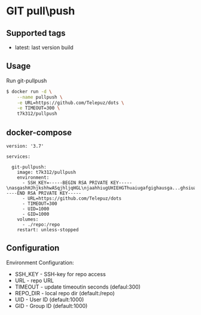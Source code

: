 # GIT pull\push

## Supported tags

* latest: last version build

## Usage

Run git-pullpush

```sh
$ docker run -d \
    --name pullpush \
    -e URL=https://github.com/Telepuz/dots \
    -e TIMEOUT=300 \
    t7k312/pullpush
```

## docker-compose

```
version: '3.7'

services:

  git-pullpush:
    image: t7k312/pullpush
    environment:
      - SSH_KEY=-----BEGIN RSA PRIVATE KEY-----\nasgashHJhjkshhwASqjhljqHGL\njaahhiugUHIEHGThuaiugafgighausga...ghsiuaHGUI\n5xeGwwRPjLFzf6MucA+lKqVH7ZxJ3k15\n-----END RSA PRIVATE KEY-----
      - URL=https://github.com/Telepuz/dots
      - TIMEOUT=300
      - UID=1000
      - GID=1000
    volumes:
      - ./repo:/repo
    restart: unless-stopped
```

## Configuration

Environment Configuration:

* SSH_KEY  - SSH-key for repo access
* URL      - repo URL
* TIMEOUT  - update timeoutin seconds (defaul:300)
* REPO_DIR - local repo dir (default:/repo)
* UID      - User ID (default:1000)
* GID      - Group ID (default:1000)
